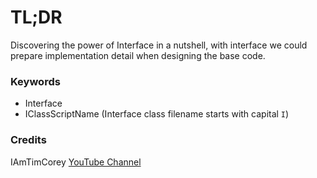 # TL;DR
Discovering the power of Interface in a nutshell, with interface we could prepare implementation detail when designing the base code.

### Keywords
* Interface
* IClassScriptName (Interface class filename starts with capital `I`)

### Credits
IAmTimCorey [YouTube Channel](https://youtu.be/A7qwuFnyIpM?si=MhmfeKBOYJMvnavG)